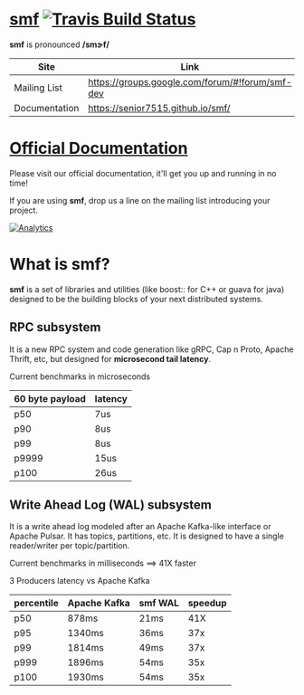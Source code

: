 # [smf](http://senior7515.github.io/smf/)      [![Travis Build Status](https://travis-ci.org/senior7515/smf.svg?branch=master)](https://travis-ci.org/senior7515/smf)

**smf** is pronounced **/smɝf/**

Site         | Link
------------ | --------
Mailing List  | https://groups.google.com/forum/#!forum/smf-dev
Documentation | https://senior7515.github.io/smf/

# [Official Documentation](https://senior7515.github.io/smf) 

Please visit our official documentation, 
it'll get you up and running in no time!

If you are using **smf**, drop us a line on the mailing list introducing your project. 


[![Analytics](https://ga-beacon.appspot.com/UA-99983285-1/chromeskel_a/readme?pixel)]()


# What is smf?

**smf** is a set of libraries and utilities (like boost:: for C++ or guava for java)
designed to be the building blocks of your next distributed systems.


## RPC subsystem

It is a new RPC system and code generation like gRPC, Cap n Proto,
Apache Thrift, etc, but designed for **microsecond tail latency**.

Current benchmarks in microseconds

| 60 byte payload  | latency   |
| ---------------- | --------- |
| p50              | 7us       |
| p90              | 8us       |
| p99              | 8us       |
| p9999            | 15us      |
| p100             | 26us      |

## Write Ahead Log (WAL) subsystem

It is a write ahead log modeled after an Apache Kafka-like interface or 
Apache Pulsar. It has topics, partitions, etc. It is designed to have a
single reader/writer per topic/partition. 

Current benchmarks in milliseconds ==> 41X faster 

3 Producers latency vs Apache Kafka

| percentile  | Apache Kafka      | smf WAL  | speedup |
| ----------- | ----------------- | -------- |     --- |
| p50	     | 878ms		     | 21ms     |     41X |
| p95	     | 1340ms		    | 36ms     |     37x |
| p99	     | 1814ms		    | 49ms     |     37x |
| p999	    | 1896ms		    | 54ms     |     35x |
| p100	    | 1930ms		    | 54ms     |     35x |




